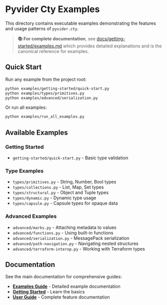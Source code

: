 # Pyvider Cty Examples

This directory contains executable examples demonstrating the features and usage patterns of `pyvider.cty`.

> **📚 For complete documentation**, see [docs/getting-started/examples.md](../docs/getting-started/examples.md) which provides detailed explanations and is the canonical reference for examples.

## Quick Start

Run any example from the project root:

```bash
python examples/getting-started/quick-start.py
python examples/types/primitives.py
python examples/advanced/serialization.py
```

Or run all examples:

```bash
python examples/run_all_examples.py
```

## Available Examples

### Getting Started
- `getting-started/quick-start.py` - Basic type validation

### Type Examples
- `types/primitives.py` - String, Number, Bool types
- `types/collections.py` - List, Map, Set types
- `types/structural.py` - Object and Tuple types
- `types/dynamic.py` - Dynamic type usage
- `types/capsule.py` - Capsule types for opaque data

### Advanced Examples
- `advanced/marks.py` - Attaching metadata to values
- `advanced/functions.py` - Using built-in functions
- `advanced/serialization.py` - MessagePack serialization
- `advanced/path-navigation.py` - Navigating nested structures
- `advanced/terraform-interop.py` - Working with Terraform types

## Documentation

See the main documentation for comprehensive guides:
- **[Examples Guide](../docs/getting-started/examples.md)** - Detailed example documentation
- **[Getting Started](../docs/getting-started/index.md)** - Learn the basics
- **[User Guide](../docs/user-guide/index.md)** - Complete feature documentation
